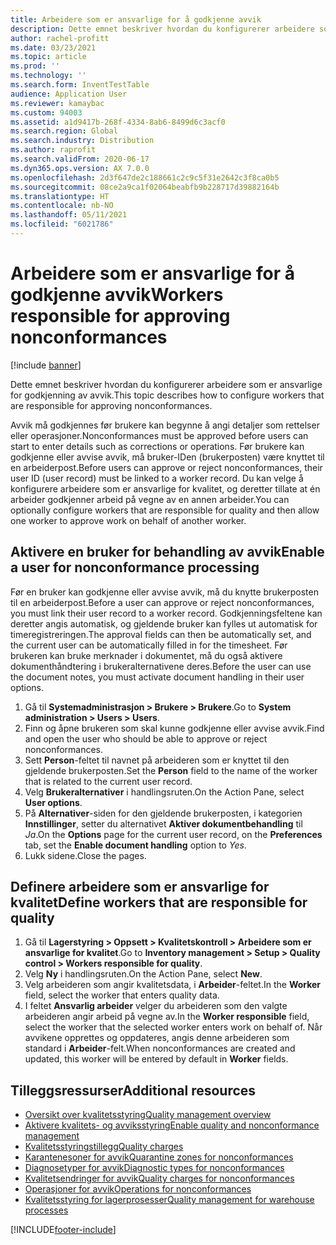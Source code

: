 ```yaml
---
title: Arbeidere som er ansvarlige for å godkjenne avvik
description: Dette emnet beskriver hvordan du konfigurerer arbeidere som er ansvarlige for godkjenning av avvik.
author: rachel-profitt
ms.date: 03/23/2021
ms.topic: article
ms.prod: ''
ms.technology: ''
ms.search.form: InventTestTable
audience: Application User
ms.reviewer: kamaybac
ms.custom: 94003
ms.assetid: a1d9417b-268f-4334-8ab6-8499d6c3acf0
ms.search.region: Global
ms.search.industry: Distribution
ms.author: raprofit
ms.search.validFrom: 2020-06-17
ms.dyn365.ops.version: AX 7.0.0
ms.openlocfilehash: 2d3f647de2c188661c2c9c5f31e2642c3f8ca0b5
ms.sourcegitcommit: 08ce2a9ca1f02064beabfb9b228717d39882164b
ms.translationtype: HT
ms.contentlocale: nb-NO
ms.lasthandoff: 05/11/2021
ms.locfileid: "6021786"
---
```

# <a name="workers-responsible-for-approving-nonconformances"></a><span data-ttu-id="fb2c8-103">Arbeidere som er ansvarlige for å godkjenne avvik</span><span class="sxs-lookup"><span data-stu-id="fb2c8-103">Workers responsible for approving nonconformances</span></span>

[!include [banner](../includes/banner.md)]

<span data-ttu-id="fb2c8-104">Dette emnet beskriver hvordan du konfigurerer arbeidere som er ansvarlige for godkjenning av avvik.</span><span class="sxs-lookup"><span data-stu-id="fb2c8-104">This topic describes how to configure workers that are responsible for approving nonconformances.</span></span>

<span data-ttu-id="fb2c8-105">Avvik må godkjennes før brukere kan begynne å angi detaljer som rettelser eller operasjoner.</span><span class="sxs-lookup"><span data-stu-id="fb2c8-105">Nonconformances must be approved before users can start to enter details such as corrections or operations.</span></span> <span data-ttu-id="fb2c8-106">Før brukere kan godkjenne eller avvise avvik, må bruker-IDen (brukerposten) være knyttet til en arbeiderpost.</span><span class="sxs-lookup"><span data-stu-id="fb2c8-106">Before users can approve or reject nonconformances, their user ID (user record) must be linked to a worker record.</span></span> <span data-ttu-id="fb2c8-107">Du kan velge å konfigurere arbeidere som er ansvarlige for kvalitet, og deretter tillate at én arbeider godkjenner arbeid på vegne av en annen arbeider.</span><span class="sxs-lookup"><span data-stu-id="fb2c8-107">You can optionally configure workers that are responsible for quality and then allow one worker to approve work on behalf of another worker.</span></span>

## <a name="enable-a-user-for-nonconformance-processing"></a><span data-ttu-id="fb2c8-108">Aktivere en bruker for behandling av avvik</span><span class="sxs-lookup"><span data-stu-id="fb2c8-108">Enable a user for nonconformance processing</span></span>

<span data-ttu-id="fb2c8-109">Før en bruker kan godkjenne eller avvise avvik, må du knytte brukerposten til en arbeiderpost.</span><span class="sxs-lookup"><span data-stu-id="fb2c8-109">Before a user can approve or reject nonconformances, you must link their user record to a worker record.</span></span> <span data-ttu-id="fb2c8-110">Godkjenningsfeltene kan deretter angis automatisk, og gjeldende bruker kan fylles ut automatisk for timeregistreringen.</span><span class="sxs-lookup"><span data-stu-id="fb2c8-110">The approval fields can then be automatically set, and the current user can be automatically filled in for the timesheet.</span></span> <span data-ttu-id="fb2c8-111">Før brukeren kan bruke merknader i dokumentet, må du også aktivere dokumenthåndtering i brukeralternativene deres.</span><span class="sxs-lookup"><span data-stu-id="fb2c8-111">Before the user can use the document notes, you must activate document handling in their user options.</span></span>

1. <span data-ttu-id="fb2c8-112">Gå til **Systemadministrasjon \> Brukere \> Brukere**.</span><span class="sxs-lookup"><span data-stu-id="fb2c8-112">Go to **System administration \> Users \> Users**.</span></span>
1. <span data-ttu-id="fb2c8-113">Finn og åpne brukeren som skal kunne godkjenne eller avvise avvik.</span><span class="sxs-lookup"><span data-stu-id="fb2c8-113">Find and open the user who should be able to approve or reject nonconformances.</span></span>
1. <span data-ttu-id="fb2c8-114">Sett **Person**-feltet til navnet på arbeideren som er knyttet til den gjeldende brukerposten.</span><span class="sxs-lookup"><span data-stu-id="fb2c8-114">Set the **Person** field to the name of the worker that is related to the current user record.</span></span>
1. <span data-ttu-id="fb2c8-115">Velg **Brukeralternativer** i handlingsruten.</span><span class="sxs-lookup"><span data-stu-id="fb2c8-115">On the Action Pane, select **User options**.</span></span>
1. <span data-ttu-id="fb2c8-116">På **Alternativer**-siden for den gjeldende brukerposten, i kategorien **Innstillinger**, setter du alternativet **Aktiver dokumentbehandling** til *Ja*.</span><span class="sxs-lookup"><span data-stu-id="fb2c8-116">On the **Options** page for the current user record, on the **Preferences** tab, set the **Enable document handling** option to *Yes*.</span></span>
1. <span data-ttu-id="fb2c8-117">Lukk sidene.</span><span class="sxs-lookup"><span data-stu-id="fb2c8-117">Close the pages.</span></span>

## <a name="define-workers-that-are-responsible-for-quality"></a><span data-ttu-id="fb2c8-118">Definere arbeidere som er ansvarlige for kvalitet</span><span class="sxs-lookup"><span data-stu-id="fb2c8-118">Define workers that are responsible for quality</span></span>

1. <span data-ttu-id="fb2c8-119">Gå til **Lagerstyring \> Oppsett \> Kvalitetskontroll \> Arbeidere som er ansvarlige for kvalitet**.</span><span class="sxs-lookup"><span data-stu-id="fb2c8-119">Go to **Inventory management \> Setup \> Quality control \> Workers responsible for quality**.</span></span>
2. <span data-ttu-id="fb2c8-120">Velg **Ny** i handlingsruten.</span><span class="sxs-lookup"><span data-stu-id="fb2c8-120">On the Action Pane, select **New**.</span></span>
3. <span data-ttu-id="fb2c8-121">Velg arbeideren som angir kvalitetsdata, i **Arbeider**-feltet.</span><span class="sxs-lookup"><span data-stu-id="fb2c8-121">In the **Worker** field, select the worker that enters quality data.</span></span>
4. <span data-ttu-id="fb2c8-122">I feltet **Ansvarlig arbeider** velger du arbeideren som den valgte arbeideren angir arbeid på vegne av.</span><span class="sxs-lookup"><span data-stu-id="fb2c8-122">In the **Worker responsible** field, select the worker that the selected worker enters work on behalf of.</span></span> <span data-ttu-id="fb2c8-123">Når avvikene opprettes og oppdateres, angis denne arbeideren som standard i **Arbeider**-felt.</span><span class="sxs-lookup"><span data-stu-id="fb2c8-123">When nonconformances are created and updated, this worker will be entered by default in **Worker** fields.</span></span>

## <a name="additional-resources"></a><span data-ttu-id="fb2c8-124">Tilleggsressurser</span><span class="sxs-lookup"><span data-stu-id="fb2c8-124">Additional resources</span></span>

- [<span data-ttu-id="fb2c8-125">Oversikt over kvalitetsstyring</span><span class="sxs-lookup"><span data-stu-id="fb2c8-125">Quality management overview</span></span>](quality-management-processes.md)
- [<span data-ttu-id="fb2c8-126">Aktivere kvalitets- og avviksstyring</span><span class="sxs-lookup"><span data-stu-id="fb2c8-126">Enable quality and nonconformance management</span></span>](enable-quality-management.md)
- [<span data-ttu-id="fb2c8-127">Kvalitetsstyringstillegg</span><span class="sxs-lookup"><span data-stu-id="fb2c8-127">Quality charges</span></span>](quality-charges.md)
- [<span data-ttu-id="fb2c8-128">Karantenesoner for avvik</span><span class="sxs-lookup"><span data-stu-id="fb2c8-128">Quarantine zones for nonconformances</span></span>](quality-quarantine-zones.md)
- [<span data-ttu-id="fb2c8-129">Diagnosetyper for avvik</span><span class="sxs-lookup"><span data-stu-id="fb2c8-129">Diagnostic types for nonconformances</span></span>](quality-diagnostic-types.md)
- [<span data-ttu-id="fb2c8-130">Kvalitetsendringer for avvik</span><span class="sxs-lookup"><span data-stu-id="fb2c8-130">Quality charges for nonconformances</span></span>](quality-charges.md)
- [<span data-ttu-id="fb2c8-131">Operasjoner for avvik</span><span class="sxs-lookup"><span data-stu-id="fb2c8-131">Operations for nonconformances</span></span>](quality-operations.md)
- [<span data-ttu-id="fb2c8-132">Kvalitetsstyring for lagerprosesser</span><span class="sxs-lookup"><span data-stu-id="fb2c8-132">Quality management for warehouse processes</span></span>](quality-management-for-warehouses-processes.md)

[!INCLUDE[footer-include](../../includes/footer-banner.md)]
